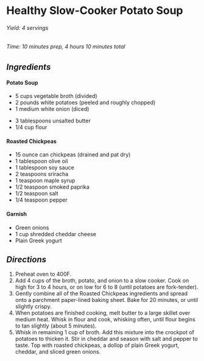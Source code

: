 # Healthy Slow-Cooker Potato Soup

######  Yield: 4 servings
######  Time:  10 minutes prep, 4 hours 10 minutes total

##  *Ingredients*
#### Potato Soup
- 5 cups vegetable broth (divided)
- 2 pounds white potatoes (peeled and roughly chopped)
- 1 medium white onion (diced)
<!--  -->
- 3 tablespoons unsalted butter
- 1/4 cup flour

#### Roasted Chickpeas
- 15 ounce can chickpeas (drained and pat dry)
- 1 tablespoon olive oil
- 1 tablespoon soy sauce
- 2 teaspoons sriracha
- 1 teaspoon maple syrup
- 1/2 teaspoon smoked paprika
- 1/2 teaspoon salt
- 1/4 teaspoon pepper

#### Garnish
- Green onions
- 1 cup shredded cheddar cheese
- Plain Greek yogurt

##  *Directions*
1. Preheat oven to 400F.
2. Add 4 cups of the broth, potato, and onion to a slow cooker. Cook on high for 3 to 4 hours, or on low for 6 to 8 (until potatoes are fork-tender).
3. Gently combine all of the Roasted Chickpeas ingredients and spread onto a parchment paper-lined baking sheet. Bake for 20 minutes, or until slightly crispy.
4. When potatoes are finished cooking, melt butter to a large skillet over medium heat. Whisk in flour and cook, whisking often, until flour begins to tan slightly (about 5 minutes). 
5. Whisk in remaining 1 cup of broth. Add this mixture into the crockpot of potatoes to thicken it. Stir in cheddar and season with salt and pepper to taste. Top with roasted chickpeas, a dollop of plain Greek yogurt, cheddar, and sliced green onions.
